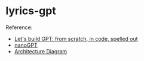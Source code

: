 # lyrics-gpt

Reference: 
* [Let's build GPT: from scratch, in code, spelled out](https://www.youtube.com/watch?v=kCc8FmEb1nY)
* [nanoGPT](https://github.com/karpathy/nanoGPT/tree/master)
* [Architecture Diagram](https://raw.githubusercontent.com/karpathy/ng-video-lecture/e145beb6039d1c33a1db73f7a7e8744f0fd863a2/nanogpt-architecture.png)
